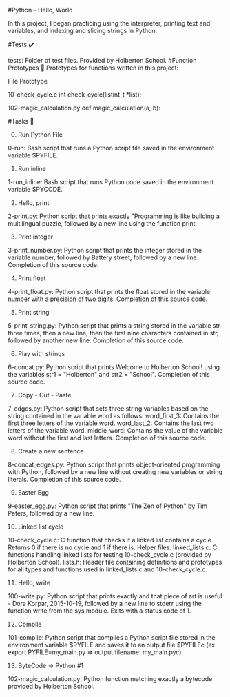 #Python - Hello, World

In this project, I began practicing using the interpreter, printing text and variables, and indexing and slicing strings in Python.

#Tests ✔️

tests: Folder of test files. Provided by Holberton School.
#Function Prototypes 💾
Prototypes for functions written in this project:

File	Prototype

10-check_cycle.c	int check_cycle(listint_t *list);

102-magic_calculation.py	def magic_calculation(a, b):

#Tasks 📃

0. Run Python File

0-run: Bash script that runs a Python script file saved in the environment variable $PYFILE.

1. Run inline

1-run_inline: Bash script that runs Python code saved in the environment variable $PYCODE.

2. Hello, print

2-print.py: Python script that prints exactly "Programming is like building a multilingual puzzle, followed by a new line using the function print.

3. Print integer

3-print_number.py: Python script that prints the integer stored in the variable number, followed by Battery street, followed by a new line.
Completion of this source code.

4. Print float

4-print_float.py: Python script that prints the float stored in the variable number with a precision of two digits.
Completion of this source code.

5. Print string

5-print_string.py: Python script that prints a string stored in the variable str three times, then a new line, then the first nine characters contained in str, followed by another new line.
Completion of this source code.

6. Play with strings

6-concat.py: Python script that prints Welcome to Holberton School! using the variables str1 = "Holberton" and str2 = "School".
Completion of this source code.

7. Copy - Cut - Paste

7-edges.py: Python script that sets three string variables based on the string contained in the variable word as follows:
word_first_3: Contains the first three letters of the variable word.
word_last_2: Contains the last two letters of the variable word.
middle_word: Contains the value of the variable word without the first and last letters.
Completion of this source code.

8. Create a new sentence

8-concat_edges.py: Python script that prints object-oriented programming with Python, followed by a new line without creating new variables or string literals.
Completion of this source code.

9. Easter Egg

9-easter_egg.py: Python script that prints "The Zen of Python" by Tim Peters, followed by a new line.

10. Linked list cycle

10-check_cycle.c: C function that checks if a linked list contains a cycle.
Returns 0 if there is no cycle and 1 if there is.
Helper files:
linked_lists.c: C functions handling linked lists for testing 10-check_cycle.c (provided by Holberton School).
lists.h: Header file containing definitions and prototypes for all types and functions used in linked_lists.c and 10-check_cycle.c.

11. Hello, write

100-write.py: Python script that prints exactly and that piece of art is useful - Dora Korpar, 2015-10-19, followed by a new line to stderr using the function write from the sys module.
Exits with a status code of 1.

12. Compile

101-compile: Python script that compiles a Python script file stored in the environment variable $PYFILE and saves it to an output file $PYFILEc (ex. export PYFILE=my_main.py => output filename: my_main.pyc).

13. ByteCode -> Python #1

102-magic_calculation.py: Python function matching exactly a bytecode provided by Holberton School.
